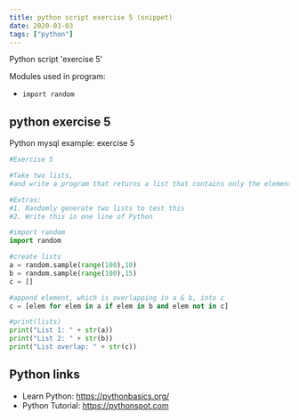 ```yaml
---
title: python script exercise 5 (snippet)
date: 2020-03-03
tags: ["python"]
---
```

Python script 'exercise 5'


Modules used in program: 
* `import random`

## python exercise 5

Python mysql example: exercise 5

```python
#Exercise 5

#Take two lists,
#and write a program that returns a list that contains only the elements that are common between the lists (without duplicates). Make sure your program works on two lists of different sizes.

#Extras:
#1. Randomly generate two lists to test this
#2. Write this in one line of Python

#import random
import random

#create lists
a = random.sample(range(100),10)
b = random.sample(range(100),15)
c = []

#append element, which is overlapping in a & b, into c
c = [elem for elem in a if elem in b and elem not in c]

#print(lists)
print("List 1: " + str(a))
print("List 2: " + str(b))
print("List overlap: " + str(c))

```

## Python links

- Learn Python: https://pythonbasics.org/
- Python Tutorial: https://pythonspot.com
